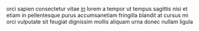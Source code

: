 orci sapien consectetur vitae [in](generated_webpages/luctus.md) lorem a tempor
ut tempus sagittis nisi et etiam in pellentesque purus accumsanetiam fringilla
blandit at cursus mi orci vulputate sit feugiat dignissim mollis aliquam urna
donec nullam ligula
